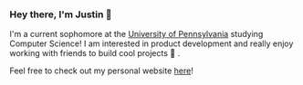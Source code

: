 ### Hey there, I'm Justin 👋

I'm a current sophomore at the [University of Pennsylvania](https://www.upenn.edu/) studying Computer Science! I am interested in product development and really enjoy working with friends to build cool projects 🚀 .

Feel free to check out my personal website [here](https://www.judtin.com/)!

<!--
**judtinzhang/judtinzhang** is a ✨ _special_ ✨ repository because its `README.md` (this file) appears on your GitHub profile.

Here are some ideas to get you started:

- 🔭 I’m currently working on ...
- 🌱 I’m currently learning ...
- 👯 I’m looking to collaborate on ...
- 🤔 I’m looking for help with ...
- 💬 Ask me about ...
- 📫 How to reach me: ...
- 😄 Pronouns: ...
- ⚡ Fun fact: ...
-->
